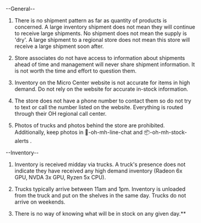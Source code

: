 --General--

1) There is no shipment pattern as far as quantity of products is concerned. A large inventory shipment does not mean they will continue to receive large shipments. No shipment does not mean the supply is 'dry'. A large shipment to a regional store does not mean this store will receive a large shipment soon after.

2) Store associates do not have access to information about shipments ahead of time and management will never share shipment information. It is not worth the time and effort to question them.

3) Inventory on the Micro Center website is not accurate for items in high demand. Do not rely on the website for accurate in-stock information.

4) The store does not have a phone number to contact them so do not try to text or call the number listed on the website. Everything is routed through their OH regional call center.

5) Photos of trucks and photos behind the store are prohibited. Additionally, keep photos in 🧑-oh-mh-line-chat and 📦-oh-mh-stock-alerts .

--Inventory--

1)  Inventory is received midday via trucks. A truck's presence does not indicate they have received any high demand inventory (Radeon 6x GPU, NVDA 3x GPU, Ryzen 5x CPU).

2) Trucks typically arrive between 11am and 1pm. Inventory is unloaded from the truck and put on the shelves in the same day. Trucks do not arrive on weekends.

3) There is no way of knowing what will be in stock on any given day.** 